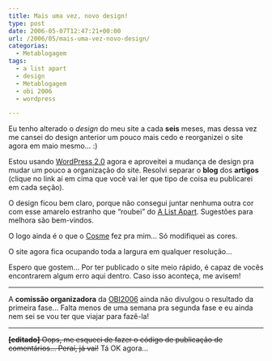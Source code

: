 ```yaml
---
title: Mais uma vez, novo design!
type: post
date: 2006-05-07T12:47:21+00:00
url: /2006/05/mais-uma-vez-novo-design/
categorias:
  - Metablogagem
tags:
  - a list apart
  - design
  - Metablogagem
  - obi 2006
  - wordpress

---
```

Eu tenho alterado o _design_ do meu site a cada **seis** meses, mas dessa vez me cansei do design anterior um pouco mais cedo e reorganizei o site agora em maio mesmo… :)

Estou usando [WordPress 2.0][1] agora e aproveitei a mudança de design pra mudar um pouco a organização do site. Resolvi separar o **blog** dos **artigos** (clique no link aí em cima que você vai ler que tipo de coisa eu publicarei em cada seção).

O design ficou bem claro, porque não consegui juntar nenhuma outra cor com esse amarelo estranho que “roubei” do [A List Apart][2]. Sugestões para melhora são bem-vindos.

O logo ainda é o que o [Cosme][3] fez pra mim… Só modifiquei as cores.

O site agora fica ocupando toda a largura em qualquer resolução…

Espero que gostem… Por ter publicado o site meio rápido, é capaz de vocês encontrarem algum erro aqui dentro. Caso isso aconteça, me avisem!

* * *

A **comissão organizadora** da [OBI2006][4] ainda não divulgou o resultado da primeira fase… Falta menos de uma semana pra segunda fase e eu ainda nem sei se vou ter que viajar para fazê-la!

* * *

<del><strong>[editado]</strong> Oops, me esqueci de fazer o código de publicação de comentários… Peraí, já vai!</del> Tá OK agora…

 [1]: http://www.wordpress.org
 [2]: http://www.alistapart.com
 [3]: http://www.cosmeweb.com.br/blog/
 [4]: http://olimpiada.ic.unicamp.br

